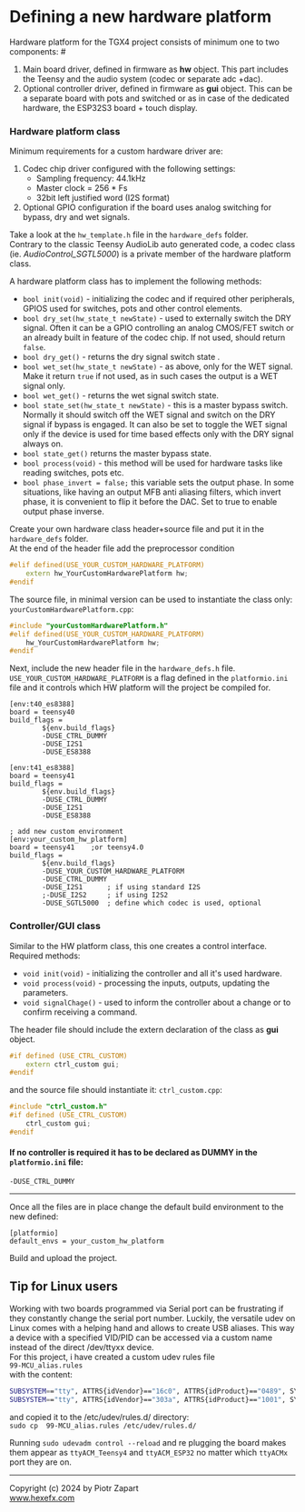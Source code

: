 # Defining a new hardware platform  

Hardware platform for the TGX4 project consists of minimum one to two components:  #
1. Main board driver, defined in firmware as **hw** object. This part includes the Teensy and the audio system (codec or separate adc +dac).
2. Optional controller driver, defined in firmware as **gui** object. This can be a separate board with pots and switched or as in case of the dedicated hardware, the ESP32S3 board + touch display.  

### Hardware platform class  

Minimum requirements for a custom hardware driver are:  
1. Codec chip driver configured with the following settings:  
	- Sampling frequency: 44.1kHz
	- Master clock = 256 * Fs
	- 32bit left justified word (I2S format)
2. Optional GPIO configuration if the board uses analog switching for bypass, dry and wet signals.  

Take a look at the `hw_template.h` file in the `hardware_defs` folder.  
Contrary to the classic Teensy AudioLib auto generated code, a codec class (ie. *AudioControl_SGTL5000*) is a private member of the hardware platform class.  

A hardware platform class has to implement the following methods:  
- `bool init(void)` -  initializing the codec and if required other peripherals, GPIOS used for switches, pots and other control elements.  
- `bool dry_set(hw_state_t newState)` - used to externally switch the DRY signal. Often it can be a GPIO controlling an analog CMOS/FET switch or an already built in feature of the codec chip. If not used, should return `false`.  
- `bool dry_get()` - returns the dry signal switch state .
- `bool wet_set(hw_state_t newState)` - as above, only for the WET signal. Make it return `true` if not used, as in such cases the output is a WET signal only.  
- `bool wet_get()` - returns the wet signal switch state.  
- `bool state_set(hw_state_t newState)` - this is a master bypass switch. Normally it should switch off the WET signal and switch on the DRY signal if bypass is engaged. It can also be set to toggle the WET signal only if the device is used for time based effects only with the DRY signal always on.  
- `bool state_get()` returns the master bypass state.  
- `bool process(void)` - this method will be used for hardware tasks like reading switches, pots etc.  
- `bool phase_invert = false;` this variable sets the output phase. In some situations, like having an output MFB anti aliasing filters, which invert phase, it is convenient to flip it before the DAC. Set to true to enable output phase inverse.  

Create your own hardware class header+source file and put it in the `hardware_defs` folder.   
At the end of the header file add the preprocessor condition
```c++
#elif defined(USE_YOUR_CUSTOM_HARDWARE_PLATFORM)
	extern hw_YourCustomHardwarePlatform hw;	
#endif
```
The source file, in minimal version can be used to instantiate the class only:  
`yourCustomHardwarePlatform.cpp`:  
```c++
#include "yourCustomHardwarePlatform.h"
#elif defined(USE_YOUR_CUSTOM_HARDWARE_PLATFORM)
	hw_YourCustomHardwarePlatform hw;	
#endif
```
Next, include the new header file in the `hardware_defs.h` file.   
`USE_YOUR_CUSTOM_HARDWARE_PLATFORM` is a flag defined in the `platformio.ini` file and it controls which HW platform will the project be compiled for. 

```
[env:t40_es8388]
board = teensy40
build_flags = 
		${env.build_flags}
		-DUSE_CTRL_DUMMY
		-DUSE_I2S1
		-DUSE_ES8388	

[env:t41_es8388]
board = teensy41
build_flags = 
		${env.build_flags}
		-DUSE_CTRL_DUMMY
		-DUSE_I2S1
		-DUSE_ES8388	

; add new custom environment  
[env:your_custom_hw_platform]
board = teensy41	;or teensy4.0
build_flags = 
		${env.build_flags}
		-DUSE_YOUR_CUSTOM_HARDWARE_PLATFORM
		-DUSE_CTRL_DUMMY
		-DUSE_I2S1		; if using standard I2S
		;-DUSE_I2S2		; if using I2S2
		-DUSE_SGTL5000	; define which codec is used, optional

```  

### Controller/GUI class 
Similar to the HW platform class, this one creates a control interface.  
Required methods:  
- `void init(void)` -  initializing the controller and all it's used hardware.  
- `void process(void)` - processing the inputs, outputs, updating the parameters.  
- `void signalChage()` - used to inform the controller about a change or to confirm receiving a command.  

The header file should include the extern declaration of the class as **gui** object.
```c++
#if defined (USE_CTRL_CUSTOM)
	extern ctrl_custom gui;
#endif
```  
and the source file should instantiate it: 
`ctrl_custom.cpp`:  
```c++
#include "ctrl_custom.h"
#if defined (USE_CTRL_CUSTOM)
	ctrl_custom gui;
#endif
``` 
#### If no controller is required it has to be declared as DUMMY in the `platformio.ini` file:  
`-DUSE_CTRL_DUMMY`

----
Once all the files are in place change the default build environment to the new defined:  
```
[platformio]
default_envs = your_custom_hw_platform
```
Build and upload the project.  

## Tip for Linux users  
Working with two boards programmed via Serial port can be frustrating if they constantly change the serial port number. Luckily, the versatile udev on Linux comes with a helping hand and allows to create USB aliases. This way a device with a specified VID/PID can be accessed via a custom name instead of the direct /dev/ttyxx device.  
For this project, i have created a custom udev rules file  
`99-MCU_alias.rules`  
with the content:  
```bash
SUBSYSTEM=="tty", ATTRS{idVendor}=="16c0", ATTRS{idProduct}=="0489", SYMLINK+="ttyACM_Teensy4"
SUBSYSTEM=="tty", ATTRS{idVendor}=="303a", ATTRS{idProduct}=="1001", SYMLINK+="ttyACM_ESP32"
```  
and copied it to the /etc/udev/rules.d/ directory:  
`sudo cp  99-MCU_alias.rules /etc/udev/rules.d/`

Running `sudo udevadm control --reload` and re plugging the board makes them appear as `ttyACM_Teensy4` and `ttyACM_ESP32` no matter which `ttyACMx` port they are on.  

----  
Copyright (c) 2024 by Piotr Zapart  
www.hexefx.com  